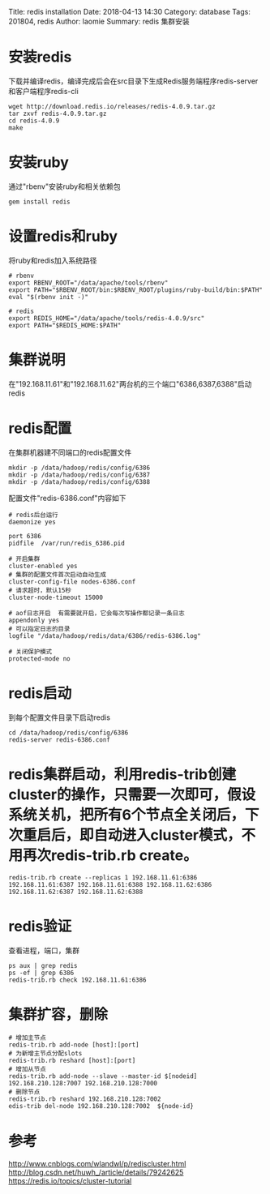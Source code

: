 Title: redis installation
Date: 2018-04-13 14:30
Category: database 
Tags: 201804, redis 
Author: laomie
Summary: redis 集群安装

安装redis
==================
下载并编译redis，编译完成后会在src目录下生成Redis服务端程序redis-server和客户端程序redis-cli
```
wget http://download.redis.io/releases/redis-4.0.9.tar.gz
tar zxvf redis-4.0.9.tar.gz
cd redis-4.0.9
make
```

安装ruby
=================
通过"rbenv"安装ruby和相关依赖包
```
gem install redis
```

设置redis和ruby
======================
将ruby和redis加入系统路径
```
# rbenv
export RBENV_ROOT="/data/apache/tools/rbenv"
export PATH="$RBENV_ROOT/bin:$RBENV_ROOT/plugins/ruby-build/bin:$PATH"
eval "$(rbenv init -)"

# redis
export REDIS_HOME="/data/apache/tools/redis-4.0.9/src"
export PATH="$REDIS_HOME:$PATH"
```

集群说明
====================
在"192.168.11.61"和"192.168.11.62"两台机的三个端口"6386,6387,6388"启动redis

redis配置
====================
在集群机器建不同端口的redis配置文件
```
mkdir -p /data/hadoop/redis/config/6386
mkdir -p /data/hadoop/redis/config/6387
mkdir -p /data/hadoop/redis/config/6388
```

配置文件"redis-6386.conf"内容如下
```
# redis后台运行
daemonize yes

port 6386
pidfile  /var/run/redis_6386.pid

# 开启集群
cluster-enabled yes
# 集群的配置文件首次启动自动生成
cluster-config-file nodes-6386.conf
# 请求超时，默认15秒
cluster-node-timeout 15000

# aof日志开启  有需要就开启，它会每次写操作都记录一条日志
appendonly yes
# 可以指定日志的目录
logfile "/data/hadoop/redis/data/6386/redis-6386.log"

# 关闭保护模式
protected-mode no
```

redis启动
================
到每个配置文件目录下启动redis
```
cd /data/hadoop/redis/config/6386
redis-server redis-6386.conf
```

redis集群启动，利用redis-trib创建cluster的操作，只需要一次即可，假设系统关机，把所有6个节点全关闭后，下次重启后，即自动进入cluster模式，不用再次redis-trib.rb create。
=======================
```
redis-trib.rb create --replicas 1 192.168.11.61:6386 192.168.11.61:6387 192.168.11.61:6388 192.168.11.62:6386 192.168.11.62:6387 192.168.11.62:6388
```

redis验证
===================
查看进程，端口，集群
```
ps aux | grep redis
ps -ef | grep 6386
redis-trib.rb check 192.168.11.61:6386
```

集群扩容，删除
=========================
```
# 增加主节点
redis-trib.rb add-node [host]:[port]
# 为新增主节点分配slots
redis-trib.rb reshard [host]:[port]
# 增加从节点
redis-trib.rb add-node --slave --master-id $[nodeid] 192.168.210.128:7007 192.168.210.128:7000
# 删除节点
redis-trib.rb reshard 192.168.210.128:7002
edis-trib del-node 192.168.210.128:7002  ${node-id}
```

参考
============
http://www.cnblogs.com/wlandwl/p/rediscluster.html
http://blog.csdn.net/huwh_/article/details/79242625
https://redis.io/topics/cluster-tutorial
